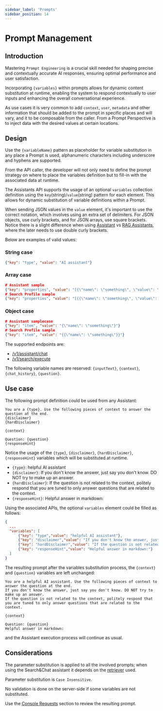 ```yaml
---
sidebar_label: 'Prompts'
sidebar_position: 14
---
```


# Prompt Management

## Introduction

Mastering `Prompt Engineering` is a crucial skill needed for shaping precise and contextually accurate AI responses, ensuring optimal performance and user satisfaction.

Incorporating `{variables}` within prompts allows for dynamic content substitution at runtime, enabling the system to respond contextually to user inputs and enhancing the overall conversational experience.

As use cases it is very common to add `context`, `user`, `metadata` and other information that should be added to the prompt in specific places and will vary, and it to be composable from the caller. From a Prompt Perspective is to inject data with the desired values at certain locations.

## Design

Use the `{variableName}` pattern as placeholder for variable substitution in any place a Prompt is used, alphanumeric characters including underscore and hyphens are supported.

From the API caller, the developer will not only need to define the prompt strategy on where to place the variables definition but to fill-in with the associated data at runtime.

The Assistants API supports the usage of an optional `variables` collection definition using the `key`(string)/`value`(string) pattern for each element. This allows for dynamic substitution of variable definitions within a Prompt.

When sending JSON values in the `value` element, it's important to use the correct notation, which involves using an extra set of delimiters. For JSON objects, use curly brackets, and for JSON arrays, use square brackets. Notice there is a slight difference when using [Assistant](./apis/AssistantsAPI.md#post-chat) vs [RAG Assistants](./apis/ChatWithDocumentsAPI.md#saia-chat-with-documents-api), where the later needs to use double curly brackets.

Below are examples of valid values:

### String case

```json
{"key": "type", "value": "AI assistant"}
```

### Array case

```json
# Assistant sample
{"key": "properties", "value": "[{\"name\": \"something\", \"value\": \"something else\"}]"}
# Search Profile sample
{"key": "properties", "value": "[{{\"name\": \"something\", \"value\": \"something else\"}}]"} 
```

### Object case

```json
# Assistant samplecase
{"key": "item", "value": "{\"name\": \"something\"}"}
# Search Profile sample
{"key": "item", "value": "{{\"name\": \"something\"}}"}
```

The supported endpoints are:

* [/v1/assistant/chat](./apis/AssistantsAPI.md#post-chat)
* [/v1/search/execute](./apis/ChatWithDocumentsAPI.md#saia-chat-with-documents-api)

The following variable names are reserved: `{inputText}`, `{context}`, `{chat_history}`, `{question}`.

## Use case

The following prompt definition could be used from any Assistant:

```
You are a {type}. Use the following pieces of context to answer the question at the end.
{disclaimer}
{hardDisclaimer}

{context}

Question: {question}
{responseHint}
```

Notice the usage of the `{type}`, `{disclaimer}`, `{hardDisclaimer}`, `{responseHint}` variables which will be substituted at runtime.

 * `{type}`: helpful AI assistant
 * `{disclaimer}`: If you don't know the answer, just say you don't know. DO NOT try to make up an answer.
 * `{hardDisclaimer}`: If the question is not related to the context, politely respond that you are tuned to only answer questions that are related to the context.
 * `{responseHint}`: Helpful answer in markdown:

Using the associated APIs, the optional `variables` element could be filled as follows:

```json
{
  ...
  "variables": [
      {"key": "type","value": "helpful AI assistant"},
      {"key": "disclaimer","value": "If you don't know the answer, just say you don't know. DO NOT try to make up an answer."},
      {"key": "hardDisclaimer","value": "If the question is not related to the context, politely respond that you are tuned to only answer questions that are related to the context."},
      {"key": "responseHint","value": "Helpful answer in markdown:"}
  ]
}
```

The resulting prompt after the variables substitution process, the `{context}` and `{question}` variables are left unchanged:

```
You are a helpful AI assistant. Use the following pieces of context to answer the question at the end.
If you don't know the answer, just say you don't know. DO NOT try to make up an answer.
If the question is not related to the context, politely respond that you are tuned to only answer questions that are related to the context.

{context}

Question: {question}
Helpful answer in markdown:
```

and the Assistant execution process will continue as usual.

## Considerations

The parameter substitution is applied to all the involved prompts; when using the Search&Chat assistant it depends on the [retriever](./RAG/Retrieval.md) used.

Parameter substitution is `Case Insensitive`.

No validation is done on the server-side if some variables are not substituted.

Use the [Console Requests](./Backoffice.md#requests) section to review the resulting prompt.
